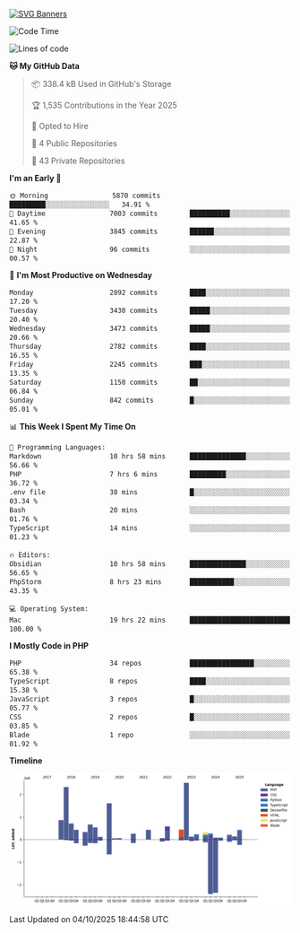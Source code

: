 [![SVG Banners](https://svg-banners.vercel.app/api?type=glitch&text1=Gere_Lajos%F0%9F%92%BB&width=800&height=400)](https://github.com/Akshay090/svg-banners)

<!--START_SECTION:waka-->
![Code Time](http://img.shields.io/badge/Code%20Time-2%2C899%20hrs%2010%20mins-blue)

![Lines of code](https://img.shields.io/badge/From%20Hello%20World%20I%27ve%20Written-13.8%20million%20lines%20of%20code-blue)

**🐱 My GitHub Data** 

> 📦 338.4 kB Used in GitHub's Storage 
 > 
> 🏆 1,535 Contributions in the Year 2025
 > 
> 💼 Opted to Hire
 > 
> 📜 4 Public Repositories 
 > 
> 🔑 43 Private Repositories 
 > 
**I'm an Early 🐤** 

```text
🌞 Morning                5870 commits        █████████░░░░░░░░░░░░░░░░   34.91 % 
🌆 Daytime                7003 commits        ██████████░░░░░░░░░░░░░░░   41.65 % 
🌃 Evening                3845 commits        ██████░░░░░░░░░░░░░░░░░░░   22.87 % 
🌙 Night                  96 commits          ░░░░░░░░░░░░░░░░░░░░░░░░░   00.57 % 
```
📅 **I'm Most Productive on Wednesday** 

```text
Monday                   2892 commits        ████░░░░░░░░░░░░░░░░░░░░░   17.20 % 
Tuesday                  3430 commits        █████░░░░░░░░░░░░░░░░░░░░   20.40 % 
Wednesday                3473 commits        █████░░░░░░░░░░░░░░░░░░░░   20.66 % 
Thursday                 2782 commits        ████░░░░░░░░░░░░░░░░░░░░░   16.55 % 
Friday                   2245 commits        ███░░░░░░░░░░░░░░░░░░░░░░   13.35 % 
Saturday                 1150 commits        ██░░░░░░░░░░░░░░░░░░░░░░░   06.84 % 
Sunday                   842 commits         █░░░░░░░░░░░░░░░░░░░░░░░░   05.01 % 
```


📊 **This Week I Spent My Time On** 

```text
💬 Programming Languages: 
Markdown                 10 hrs 58 mins      ██████████████░░░░░░░░░░░   56.66 % 
PHP                      7 hrs 6 mins        █████████░░░░░░░░░░░░░░░░   36.72 % 
.env file                38 mins             █░░░░░░░░░░░░░░░░░░░░░░░░   03.34 % 
Bash                     20 mins             ░░░░░░░░░░░░░░░░░░░░░░░░░   01.76 % 
TypeScript               14 mins             ░░░░░░░░░░░░░░░░░░░░░░░░░   01.23 % 

🔥 Editors: 
Obsidian                 10 hrs 58 mins      ██████████████░░░░░░░░░░░   56.65 % 
PhpStorm                 8 hrs 23 mins       ███████████░░░░░░░░░░░░░░   43.35 % 

💻 Operating System: 
Mac                      19 hrs 22 mins      █████████████████████████   100.00 % 
```

**I Mostly Code in PHP** 

```text
PHP                      34 repos            ████████████████░░░░░░░░░   65.38 % 
TypeScript               8 repos             ████░░░░░░░░░░░░░░░░░░░░░   15.38 % 
JavaScript               3 repos             █░░░░░░░░░░░░░░░░░░░░░░░░   05.77 % 
CSS                      2 repos             █░░░░░░░░░░░░░░░░░░░░░░░░   03.85 % 
Blade                    1 repo              ░░░░░░░░░░░░░░░░░░░░░░░░░   01.92 % 
```



**Timeline**

![Lines of Code chart](https://raw.githubusercontent.com/gere-lajos/gere-lajos/main/assets/bar_graph.png)


 Last Updated on 04/10/2025 18:44:58 UTC
<!--END_SECTION:waka-->
